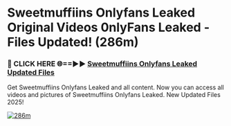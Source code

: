 # Sweetmuffiins Onlyfans Leaked Original Videos 0nlyFans Leaked - Files Updated! (286m)

<h3>🔴 CLICK HERE 🌐==►► <a href="https://tinyurl.com/x26r9saj" rel="nofollow">Sweetmuffiins Onlyfans Leaked Updated Files</a></h3>

Get Sweetmuffiins Onlyfans Leaked and all content. Now you can access all videos and pictures of Sweetmuffiins Onlyfans Leaked. New Updated Files 2025!

[![286m](https://i.imgur.com/LkgZPqh.gif)](https://tinyurl.com/x26r9saj)
